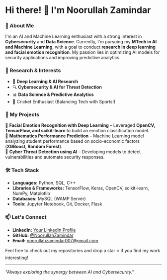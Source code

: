 # Hi there! 👋 I'm Noorullah Zamindar

### 🚀 About Me
I'm an AI and Machine Learning enthusiast with a strong interest in **Cybersecurity** and **Data Science**. Currently, I'm pursuing my **MTech in AI and Machine Learning**, with a goal to conduct **research in deep learning and facial emotion recognition**. My passion lies in optimizing AI models for security applications and improving predictive analytics.

### 🔬 Research & Interests
- 🧠 **Deep Learning & AI Research**
- 🔍 **Cybersecurity & AI for Threat Detection**
- 📊 **Data Science & Predictive Analytics**
- 🏏 Cricket Enthusiast (Balancing Tech with Sports!)

### 📂 My Projects
🔹 **Facial Emotion Recognition with Deep Learning** – Leveraged **OpenCV, TensorFlow, and scikit-learn** to build an emotion classification model.  
🔹 **Mathematics Performance Prediction** – Machine Learning model analyzing student performance based on socio-economic factors (**XGBoost, Random Forest**).  
🔹 **Cyber Threat Detection using AI** – Developing models to detect vulnerabilities and automate security responses.

### 🛠 Tech Stack
- **Languages:** Python, SQL, C++
- **Libraries & Frameworks:** TensorFlow, Keras, OpenCV, scikit-learn, NumPy, Matplotlib
- **Databases:** MySQL (WAMP Server)
- **Tools:** Jupyter Notebook, Git, Docker, Flask

### 📫 Let's Connect
- **LinkedIn:** [Your LinkedIn Profile](www.linkedin.com/in/noorullah-zamindar-4975a328a/)  
- **GitHub:** [@NoorullahZamindar](https://github.com/NoorullahZamindar-007)  
- **Email:** noorullahzamindar007@gmail.com

Feel free to check out my repositories and drop a star ⭐ if you find my work interesting!

---
_"Always exploring the synergy between AI and Cybersecurity."_
